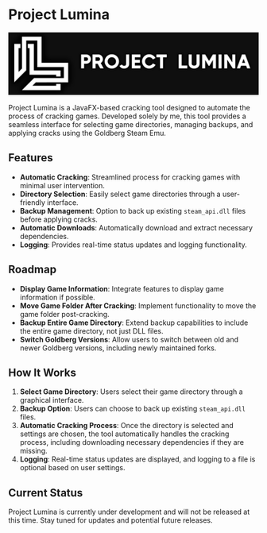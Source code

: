 # Project Lumina

![Project Lumina Banner](https://raw.githubusercontent.com/frxctura/Project-Lumina/main/repo/ProjectLuminaBanner.png)

Project Lumina is a JavaFX-based cracking tool designed to automate the process of cracking games. Developed solely by me, this tool provides a seamless interface for selecting game directories, managing backups, and applying cracks using the Goldberg Steam Emu.

## Features
- **Automatic Cracking**: Streamlined process for cracking games with minimal user intervention.
- **Directory Selection**: Easily select game directories through a user-friendly interface.
- **Backup Management**: Option to back up existing `steam_api.dll` files before applying cracks.
- **Automatic Downloads**: Automatically download and extract necessary dependencies.
- **Logging**: Provides real-time status updates and logging functionality.

## Roadmap
- **Display Game Information**: Integrate features to display game information if possible.
- **Move Game Folder After Cracking**: Implement functionality to move the game folder post-cracking.
- **Backup Entire Game Directory**: Extend backup capabilities to include the entire game directory, not just DLL files.
- **Switch Goldberg Versions**: Allow users to switch between old and newer Goldberg versions, including newly maintained forks.

## How It Works
1. **Select Game Directory**: Users select their game directory through a graphical interface.
2. **Backup Option**: Users can choose to back up existing `steam_api.dll` files.
3. **Automatic Cracking Process**: Once the directory is selected and settings are chosen, the tool automatically handles the cracking process, including downloading necessary dependencies if they are missing.
4. **Logging**: Real-time status updates are displayed, and logging to a file is optional based on user settings.

## Current Status
Project Lumina is currently under development and will not be released at this time. Stay tuned for updates and potential future releases.
